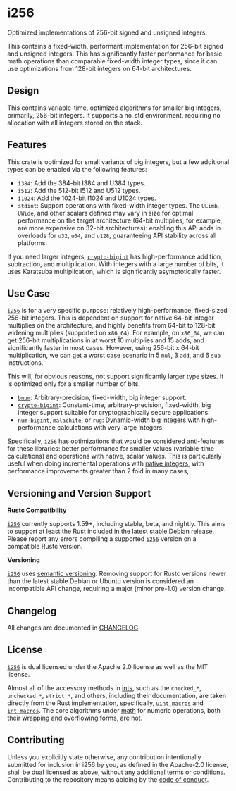 
# i256

Optimized implementations of 256-bit signed and unsigned integers.

This contains a fixed-width, performant implementation for 256-bit signed and unsigned integers. This has significantly faster performance for basic math operations than comparable fixed-width integer types, since it can use optimizations from 128-bit integers on 64-bit architectures.

## Design

This contains variable-time, optimized algorithms for smaller big integers, primarily, 256-bit integers. It supports a no_std environment, requiring no allocation with all integers stored on the stack.

## Features

This crate is optimized for small variants of big integers, but a few additional types can be enabled via the following features:

- `i384`: Add the 384-bit I384 and U384 types.
- `i512`: Add the 512-bit I512 and U512 types.
- `i1024`: Add the 1024-bit I1024 and U1024 types.
- `stdint`: Support operations with fixed-width integer types. The `ULimb`, `UWide`, and other scalars defined may vary in size for optimal performance on the target architecture (64-bit multiplies, for example, are more expensive on 32-bit architectures): enabling this API adds in overloads for `u32`, `u64`, and `u128`, guaranteeing API stability across all platforms.

If you need larger integers, [`crypto-bigint`] has high-performance addition, subtraction, and multiplication. With integers with a large number of bits, it uses Karatsuba multiplication, which is significantly asymptotically faster.

## Use Case

[`i256`] is for a very specific purpose: relatively high-performance, fixed-sized 256-bit integers. This is dependent on support for native 64-bit integer multiplies on the architecture, and highly benefits from 64-bit to 128-bit widening multiplies (supported on `x86_64`). For example, on `x86_64`, we can get 256-bit multiplications in at worst 10 multiplies and 15 adds, and significantly faster in most cases. However, using 256-bit x 64-bit multiplication, we can get a worst case scenario in 5 `mul`, 3 `add`, and 6 `sub` instructions.

This will, for obvious reasons, not support significantly larger type sizes. It is optimized only for a smaller number of bits.

- [`bnum`]: Arbitrary-precision, fixed-width, big integer support.
- [`crypto-bigint`]: Constant-time, arbitrary-precision, fixed-width, big integer support suitable for cryptographically secure applications.
- [`num-bigint`], [`malachite`], or [`rug`]: Dynamic-width big integers with high-performance calculations with very large integers.

Specifically, [`i256`] has optimizations that would be considered anti-features for these libraries: better performance for smaller values (variable-time calculations) and operations with native, scalar values. This is particularly useful when doing incremental operations with [native integers][`u64`], with performance improvements greater than 2 fold in many cases,

## Versioning and Version Support

**Rustc Compatibility**

[`i256`] currently supports 1.59+, including stable, beta, and nightly. This aims to support at least the Rust included in the latest stable Debian release. Please report any errors compiling a supported [`i256`] version on a compatible Rustc version.

**Versioning**

[`i256`] uses [semantic versioning](https://semver.org/). Removing support for Rustc versions newer than the latest stable Debian or Ubuntu version is considered an incompatible API change, requiring a major (minor pre-1.0) version change.

## Changelog

All changes are documented in [CHANGELOG](https://github.com/Alexhuszagh/i256/blob/main/CHANGELOG).

## License

[`i256`] is dual licensed under the Apache 2.0 license as well as the MIT license.

Almost all of the accessory methods in [ints](/src/ints/), such as the `checked_*`, `unchecked_*`, `strict_*`, and others, including their documentation, are taken directly from the Rust implementation, specifically, [`uint_macros`] and [`int_macros`]. The core algorithms under [math](/src/math/) for numeric operations, both their wrapping and overflowing forms, are not.

[`uint_macros`]: https://github.com/rust-lang/rust/blob/master/library/core/src/num/uint_macros.rs
[`int_macros`]: https://github.com/rust-lang/rust/blob/master/library/core/src/num/int_macros.rs

## Contributing

Unless you explicitly state otherwise, any contribution intentionally submitted for inclusion in i256 by you, as defined in the Apache-2.0 license, shall be dual licensed as above, without any additional terms or conditions. Contributing to the repository means abiding by the [code of conduct](https://github.com/Alexhuszagh/i256/blob/main/CODE_OF_CONDUCT.md).

[`crypto-bigint`]: https://crates.io/crates/crypto-bigint
[`bnum`]: https://crates.io/crates/bnum
[`num-bigint`]: https://crates.io/crates/num-bigint
[`malachite`]: https://crates.io/crates/malachite
[`rug`]: https://crates.io/crates/rug
[`u64`]: https://doc.rust-lang.org/std/primitive.u64.html
[`i256`]: https://crates.io/crates/i256
